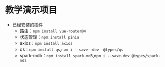 # 教学演示项目

- 已经安装的插件
  - 路由：`npm install vue-router@4`
  - 状态管理：`npm install pinia`
  - axios：`npm install axios`
  - qs：`npm install qs`,`npm i --save--dev  @types/qs`
  - spark-md5：`npm install spark-md5`,`npm i --save-dev @types/spark-md5`
